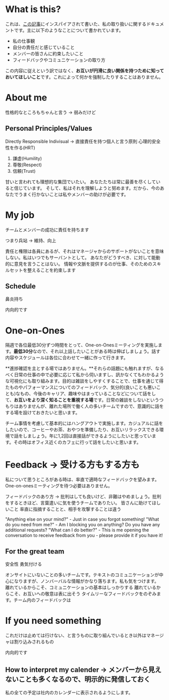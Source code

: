 # What is this?

これは、[この記事](https://hackernoon.com/12-manager-readmes-from-silicon-valleys-top-tech-companies-26588a660afe)にインスパイアされて書いた、私の取り扱いに関するドキュメントです。主に以下のようなことについて書かれています。

* 私の仕事観
* 自分の責任だと感じていること
* メンバーの皆さんに約束したいこと
* フィードバックやコミュニケーションの取り方

この内容に従えという訳ではなく、**お互いが円滑に良い関係を持つために知っておいてほしいこと**です。これによって何かを強制したりすることはありません。

# About me

性格的なところもちゃんと言う -> 弱みだけど

## Personal Principles/Values

Directly Responsible Indivisual -> 直接責任を持つ個人と言う原則
心理的安全性を作る(HRT)

1. 謙虚(Humility)
2. 尊敬(Respect)
3. 信頼(Trust)

甘いと言われても理想的な集団でいたい。
あなたたちは常に最善を尽くしていると信じています。
そして、私はそれを理解しようと努めます。だから、今のあなたでうまく行かないことは私やメンバーの助けが必要です。

# My job

チームとメンバーの成功に責任を持ちます

つまり兵站 -> 維持、向上

責任と権限は各員にあるが、それはマネージャからのサポートがないことを意味しない。私はいつでもサーバントとして。
あなたがどうすべき、に対して能動的に意見を言うことはない。
情報や文脈を提供するのが仕事、そのためのスキルセットを整えることを約束します

## Schedule

鼻炎持ち

内向的です

# One-on-Ones

隔週で各位最低30分ずつ時間をとって、One-on-Onesミーティングを実施します。**最低30分**なので、それ以上話したいことがある時は伸ばしましょう。話す内容やスケジュールは各位に合わせて一緒に作って行きます。

**進捗確認を主とする場ではありません。**それらの話題にも触れますが、なるべく日常の仕事の中で必要に応じて私から伺いますし、訊かなくてもわかるような可視化にも取り組みます。目的は雑談をしやすくすることで、仕事を通じて得たものやパフォーマンスについてのフィードバック、気分的(良いことも悪いことも)なもの、今後のキャリア、趣味やはまっていることなどについて話をして、**お互いをより深く知ることを重視する場**です。日常の雑談をしないというつもりはありませんが、離れた場所で働く人の多いチームですので、意識的に話をする場を設けておきたいと思います。

チーム事情を考慮して基本的にはハングアウトで実施します。カジュアルに話をしたいので、コーヒーやお茶、おやつを準備したり、お互いリラックスできる環境で話をしましょう。年に1,2回は直接話ができるようにしたいと思っています。その時はオフィス近くのカフェに行って話をしたいと思います。

# Feedback -> 受ける方もする方も

私について思うところがある時は、率直で適時なフィードバックを望みます。One-on-onesミーティングを待つ必要はありません。

フィードバックのあり方 -> 批判はしても良いけど、非難はやめましょう。批判をするときほど、言葉遣いに気を使うチームでありたい。
皆さんに助けてほしいこと
率直に指摘することと、相手を攻撃することは違う

"Anything else on your mind?" - Just in case you forgot something!
"What do you need from me?" - Am I blocking you on anything? Do you have any additional requests?
"What can I do better?" - This is me opening the conversation to receive feedback from you - please provide it if you have it!

## For the great team

安全性
勇気付ける

オンサイトにいないことの多いチームです。テキストのコミュニケーションが中心になりますが、ノンバーバルな情報がかなり落ちます。私も気をつけます。
離れているからこそ、コミュニケーションの基本はしっかりする
離れているからこそ、お互いへの敬意は表に出そう
タイムリーなフィードバックをのぞみます。チーム内のフィードバックは

# If you need something

これだけは止めては行けない、と言うものに取り組んでいるとき以外はマネージャは割り込みされるもの

内向的です

## How to interpret my calender -> メンバーから見えないことも多くなるので、明示的に発信しておく

私の全ての予定は社内のカレンダーに表示されるようにします。
